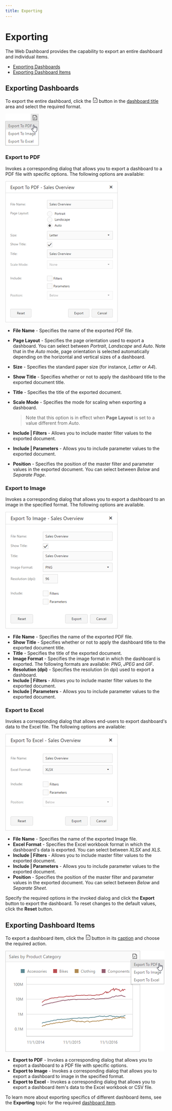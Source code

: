 ```yaml
---
title: Exporting
---
```

# Exporting
The Web Dashboard provides the capability to export an entire dashboard and individual items.
* [Exporting Dashboards](#exportingdashboards)
* [Exporting Dashboard Items](#exportingdashboarditems)

## <a name="exportingdashboards"/>Exporting Dashboards
To export the entire dashboard, click the ![Printing_ExportElementButtonWeb](../../images/img19570.png) button in the [dashboard title](data-presentation/dashboard-layout.md) area and select the required format.

![Printing_ExportMenuWeb](../../images/img19567.png)

### Export to PDF

Invokes a corresponding dialog that allows you to export a dashboard to a PDF file with specific options. The following options are available:

![ExportToPDF_DashboardOptions](../../images/img22288.png)
* **File Name** - Specifies the name of the exported PDF file.
* **Page Layout** - Specifies the page orientation used to export a dashboard. You can select between _Portrait_, _Landscape_ and _Auto_. Note that in the _Auto_ mode, page orientation is selected automatically depending on the horizontal and vertical sizes of a dashboard.
* **Size** - Specifies the standard paper size (for instance, _Letter_ or _A4_).
* **Show Title** - Specifies whether or not to apply the dashboard title to the exported document title.
* **Title** - Specifies the title of the exported document.
* **Scale Mode** - Specifies the mode for scaling when exporting a dashboard.
	
	> Note that this option is in effect when **Page Layout** is set to a value different from _Auto_.
* **Include | Filters** - Allows you to include master filter values to the exported document.
* **Include | Parameters** - Allows you to include parameter values to the exported document.
* **Position** - Specifies the position of the master filter and parameter values in the exported document. You can select between _Below_ and _Separate Page_.

### Export to Image

Invokes a corresponding dialog that allows you to export a dashboard to an image in the specified format. The following options are available.

![ExportToImage_DashboardOptions](../../images/img22289.png)
* **File Name** - Specifies the name of the exported PDF file.
* **Show Title** - Specifies whether or not to apply the dashboard title to the exported document title.
* **Title** - Specifies the title of the exported document.
* **Image Format** - Specifies the image format in which the dashboard is exported. The following formats are available: _PNG_, _JPEG_ and _GIF_.
* **Resolution (dpi)** - Specifies the resolution (in dpi) used to export a dashboard.
* **Include | Filters** - Allows you to include master filter values to the exported document.
* **Include | Parameters** - Allows you to include parameter values to the exported document.

### Export to Excel

Invokes a corresponding dialog that allows end-users to export dashboard's data to the Excel file. The following options are available:

![ExportToExcel_DashboardOptions_Web](../../images/img128222.png)
* **File Name** - Specifies the name of the exported Image file.
* **Excel Format** - Specifies the Excel workbook format in which the dashboard's data is exported. You can select between _XLSX_ and _XLS_.
* **Include | Filters** - Allows you to include master filter values to the exported document.
* **Include | Parameters** - Allows you to include parameter values to the exported document.
* **Position** - Specifies the position of the master filter and parameter values in the exported document. You can select between _Below_ and _Separate Sheet_.

Specify the required options in the invoked dialog and click the **Export** button to export the dashboard. To reset changes to the default values, click the **Reset** button.

## <a name="exportingdashboarditems"/>Exporting Dashboard Items
To export a dashboard item, click the ![Printing_ExportElementButtonWeb](../../images/img19570.png) button in its [caption](data-presentation/dashboard-layout.md) and choose the required action.

![Printing_ExportElementWeb](../../images/img19610.png)
* **Export to PDF** - Invokes a corresponding dialog that allows you to export a dashboard to a PDF file with specific options.
* **Export to Image** - Invokes a corresponding dialog that allows you to export a dashboard to image in the specified format.
* **Export to Excel** - Invokes a corresponding dialog that allows you to export a dashboard item's data to the Excel workbook or CSV file.

To learn more about exporting specifics of different dashboard items, see the **Exporting** topic for the required [dashboard item](dashboard-items.md).